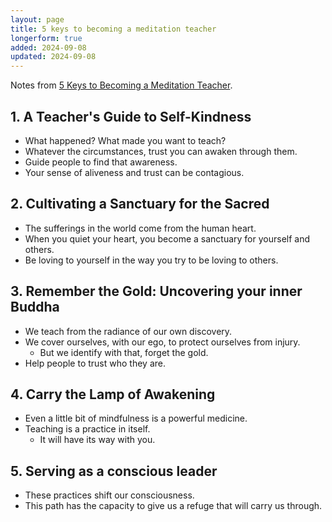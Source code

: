 ```yaml
---
layout: page
title: 5 keys to becoming a meditation teacher
longerform: true
added: 2024-09-08
updated: 2024-09-08
---
```


Notes from [5 Keys to Becoming a Meditation Teacher](https://mmtcp.soundstrue.com/5-keys/player-1/).

## 1. A Teacher's Guide to Self-Kindness

- What happened? What made you want to teach?
- Whatever the circumstances, trust you can awaken through them.
- Guide people to find that awareness.
- Your sense of aliveness and trust can be contagious.

## 2. Cultivating a Sanctuary for the Sacred

- The sufferings in the world come from the human heart.
- When you quiet your heart, you become a sanctuary for yourself and others.
- Be loving to yourself in the way you try to be loving to others.

## 3. Remember the Gold: Uncovering your inner Buddha

- We teach from the radiance of our own discovery.
- We cover ourselves, with our ego, to protect ourselves from injury.
    - But we identify with that, forget the gold.
- Help people to trust who they are.

## 4. Carry the Lamp of Awakening

- Even a little  bit of mindfulness is a powerful medicine.
- Teaching is a practice in itself.
    - It will have its way with you.

## 5. Serving as a conscious leader

- These practices shift our consciousness.
- This path has the capacity to give us a refuge that will carry us through.